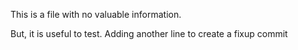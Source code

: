 This is a file with no valuable information.

But, it is useful to test.
Adding another line to create a fixup commit